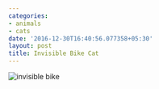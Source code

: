 ```yaml
---
categories:
- animals
- cats
date: '2016-12-30T16:40:56.077358+05:30'
layout: post
title: Invisible Bike Cat
---
```


![invisible bike](http://i.amz.mshcdn.com/6BB26EfiqDL6Bfh8igkqmdZCGgE=/fit-in/850x850/http%3A%2F%2Fmashable.com%2Fwp-content%2Fgallery%2Fcatmemes%2Finvisible%2520bike.jpg)
